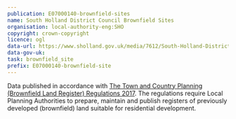 ```yaml
---
publication: E07000140-brownfield-sites
name: South Holland District Council Brownfield Sites
organisation: local-authority-eng:SHO
copyright: crown-copyright
licence: ogl
data-url: https://www.sholland.gov.uk/media/7612/South-Holland-District-Brownfield-Land-Register/CSV/southholland_brownfieldregister_2017-12-08_rev1.csv
data-gov-uk: 
task: brownfield_site
prefix: E07000140-brownfield-site
---
```


Data published in accordance with [The Town and Country Planning (Brownfield Land Register) Regulations 2017](http://www.legislation.gov.uk/uksi/2017/403/contents/made).
The regulations require Local Planning Authorities to prepare, maintain and publish registers of previously developed (brownfield) land suitable for residential development.

